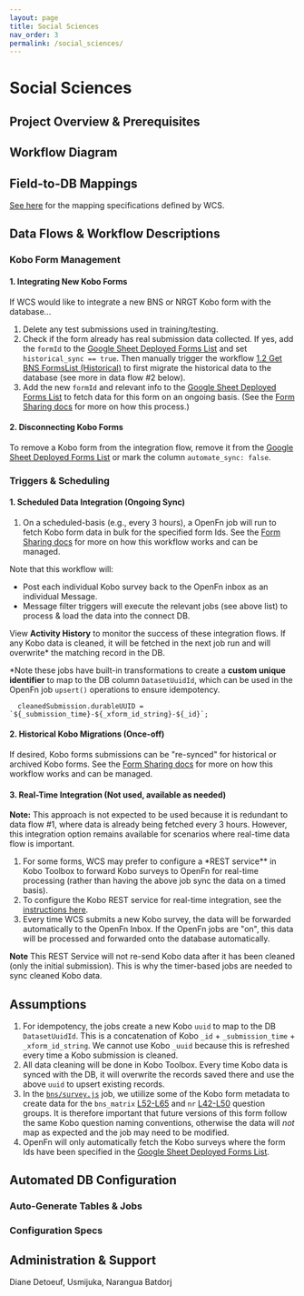 ```yaml
---
layout: page
title: Social Sciences
nav_order: 3
permalink: /social_sciences/
---
```

# Social Sciences

## Project Overview & Prerequisites
## Workflow Diagram 

## Field-to-DB Mappings

[See here](https://docs.google.com/spreadsheets/d/1EuSCOepC3gs8nRHlh9E4Tszi5txv__WxHkRAK80FMT4/edit#gid=0) for the mapping specifications defined by WCS.

## Data Flows & Workflow Descriptions
### Kobo Form Management
#### 1. Integrating New Kobo Forms

If WCS would like to integrate a new BNS or NRGT Kobo form with the database...

1. Delete any test submissions used in training/testing.
2. Check if the form already has real submission data collected. If yes, add the `formId` to the [Google Sheet Deployed Forms List](https://docs.google.com/spreadsheets/d/1s7K3kxzm5AlpwiALattyc7D9_aIyqWmo2ubcQIUlqlY/edit?gid=1965562058#gid=1965562058) and set `historical_sync == true`. Then manually trigger the workflow [1.2 Get BNS FormsList (Historical)](https://app.openfn.org/projects/e5d0c9ec-bad5-48c8-add9-970b3e248d82/w/d064ad3d-f301-4071-9af3-77ede0dab5f6?s=31883ef6-acc3-4cc3-bfca-647c18897496) to first migrate the historical data to the database (see more in data flow #2 below).
3. Add the new `formId` and relevant info to the [Google Sheet Deployed Forms List](https://docs.google.com/spreadsheets/d/1s7K3kxzm5AlpwiALattyc7D9_aIyqWmo2ubcQIUlqlY/edit?gid=1965562058#gid=1965562058) to fetch data for this form on an ongoing basis. (See the [Form Sharing docs](./form-sharing) for more on how this process.)

#### 2. Disconnecting Kobo Forms

To remove a Kobo form from the integration flow, remove it from the [Google Sheet Deployed Forms List](https://docs.google.com/spreadsheets/d/1s7K3kxzm5AlpwiALattyc7D9_aIyqWmo2ubcQIUlqlY/edit?gid=1965562058#gid=1965562058) or mark the column `automate_sync: false`. 

### Triggers & Scheduling

#### 1. Scheduled Data Integration (Ongoing Sync)

1. On a scheduled-basis (e.g., every 3 hours), a OpenFn job will run to fetch Kobo form data in bulk for the specified form Ids. See the [Form Sharing docs](./form-sharing/#syncing-bnsnrgt-kobo-form-submissions) for more on how this workflow works and can be managed. 

Note that this workflow will: 
- Post each individual Kobo survey back to the OpenFn inbox as an individual Message.
- Message filter triggers will execute the relevant jobs (see above list) to process & load the data into the connect DB.

View **Activity History** to monitor the success of these integration flows. If any Kobo data is cleaned, it will be fetched in the next job run and will overwrite\* the matching record in the DB.

\*Note these jobs have built-in transformations to create a **custom unique identifier** to map to the DB column `DatasetUuidId`, which can be used in the OpenFn job `upsert()` operations to ensure idempotency.

```
  cleanedSubmission.durableUUID = `${_submission_time}-${_xform_id_string}-${_id}`;
```

#### 2. Historical Kobo Migrations (Once-off)
If desired, Kobo forms submissions can be "re-synced" for historical or archived Kobo forms. See the [Form Sharing docs](./form-sharing/#syncing-bnsnrgt-kobo-form-submissions) for more on how this workflow works and can be managed.  

#### 3. Real-Time Integration (Not used, available as needed)

**Note:** This approach is not expected to be used because it is redundant to data flow #1, where data is already being fetched every 3 hours. However, this integration option remains available for scenarios where real-time data flow is important.

1. For some forms, WCS may prefer to configure a \*REST service\*\* in Kobo Toolbox to forward Kobo surveys to OpenFn for real-time processing (rather than having the above job sync the data on a timed basis).
2. To configure the Kobo REST service for real-time integration, see the [instructions here](https://docs.google.com/document/d/14V4GgvH2eorchO6s7AOwDCIkn4JhqBb6A6SsC46GJmY/edit?usp=sharing).
3. Every time WCS submits a new Kobo survey, the data will be forwarded automatically to the OpenFn Inbox. If the OpenFn jobs are "on", this data will be processed and forwarded onto the database automatically.

**Note** This REST Service will not re-send Kobo data after it has been cleaned (only the initial submission). This is why the timer-based jobs are needed to sync cleaned Kobo data.

## Assumptions

1. For idempotency, the jobs create a new Kobo `uuid` to map to the DB `DatasetUuidId`. This is a concatenation of Kobo `_id` + `_submission_time` + `_xform_id_string`. We cannot use Kobo `_uuid` because this is refreshed every time a Kobo submission is cleaned.
2. All data cleaning will be done in Kobo Toolbox. Every time Kobo data is synced with the DB, it will overwrite the records saved there and use the above `uuid` to upsert existing records.
3. In the [`bns/survey.js`](https://github.com/OpenFn/wcs/blob/master/bns/survey.js) job, we utiilize some of the Kobo form metadata to create data for the `bns_matrix` [L52-L65](https://github.com/OpenFn/wcs/blob/master/bns/survey.js#L52-L65) and `nr` [L42-L50](https://github.com/OpenFn/wcs/blob/master/bns/survey.js#L42-L50) question groups. It is therefore important that future versions of this form follow the same Kobo question naming conventions, otherwise the data will _not_ map as expected and the job may need to be modified.
4. OpenFn will only automatically fetch the Kobo surveys where the form Ids have been specified in the  [Google Sheet Deployed Forms List](https://docs.google.com/spreadsheets/d/1s7K3kxzm5AlpwiALattyc7D9_aIyqWmo2ubcQIUlqlY/edit?gid=1965562058#gid=1965562058). 

## Automated DB Configuration
### Auto-Generate Tables & Jobs
### Configuration Specs

## Administration & Support

Diane Detoeuf, Usmijuka, Narangua Batdorj


